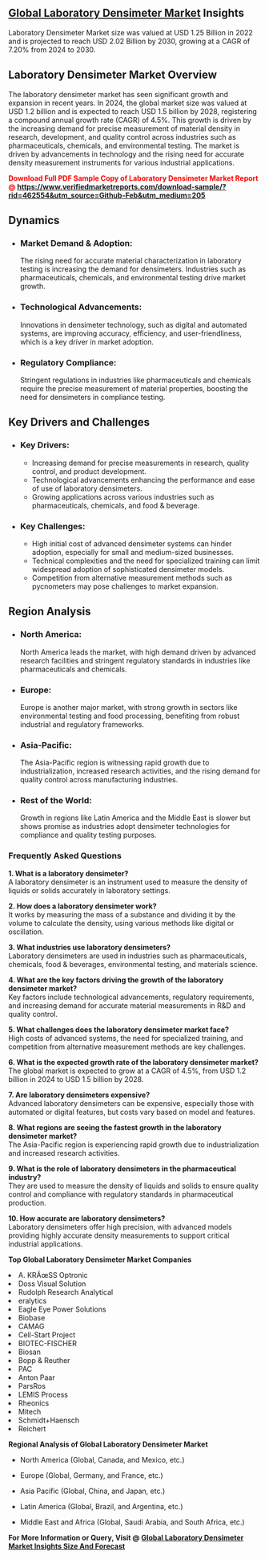 <h2><a href="https://www.verifiedmarketreports.com/download-sample/?rid=462554&amp;utm_source=Github&amp;utm_medium=205" target="_blank">Global Laboratory Densimeter Market</a> Insights</h2><p>Laboratory Densimeter Market size was valued at USD 1.25 Billion in 2022 and is projected to reach USD 2.02 Billion by 2030, growing at a CAGR of 7.20% from 2024 to 2030.</p><p><h2>Laboratory Densimeter Market Overview</h2> <p>The laboratory densimeter market has seen significant growth and expansion in recent years. In 2024, the global market size was valued at USD 1.2 billion and is expected to reach USD 1.5 billion by 2028, registering a compound annual growth rate (CAGR) of 4.5%. This growth is driven by the increasing demand for precise measurement of material density in research, development, and quality control across industries such as pharmaceuticals, chemicals, and environmental testing. The market is driven by advancements in technology and the rising need for accurate density measurement instruments for various industrial applications.</p> <p><strong><p><span class=""><span style="color: #ff0000;"><strong>Download Full PDF Sample Copy of Laboratory Densimeter Market Report</strong> @ </span><a href="https://www.verifiedmarketreports.com/download-sample/?rid=462554&amp;utm_source=Github-Feb&amp;utm_medium=205" target="_blank">https://www.verifiedmarketreports.com/download-sample/?rid=462554&amp;utm_source=Github-Feb&amp;utm_medium=205</a></span></p></strong></p> <h2>Dynamics</h2> <ul> <li><h3>Market Demand & Adoption:</h3> The rising need for accurate material characterization in laboratory testing is increasing the demand for densimeters. Industries such as pharmaceuticals, chemicals, and environmental testing drive market growth.</li> <li><h3>Technological Advancements:</h3> Innovations in densimeter technology, such as digital and automated systems, are improving accuracy, efficiency, and user-friendliness, which is a key driver in market adoption.</li> <li><h3>Regulatory Compliance:</h3> Stringent regulations in industries like pharmaceuticals and chemicals require the precise measurement of material properties, boosting the need for densimeters in compliance testing.</li> </ul> <h2>Key Drivers and Challenges</h2> <ul> <li><h3>Key Drivers:</h3> <ul> <li>Increasing demand for precise measurements in research, quality control, and product development.</li> <li>Technological advancements enhancing the performance and ease of use of laboratory densimeters.</li> <li>Growing applications across various industries such as pharmaceuticals, chemicals, and food & beverage.</li> </ul> </li> <li><h3>Key Challenges:</h3> <ul> <li>High initial cost of advanced densimeter systems can hinder adoption, especially for small and medium-sized businesses.</li> <li>Technical complexities and the need for specialized training can limit widespread adoption of sophisticated densimeter models.</li> <li>Competition from alternative measurement methods such as pycnometers may pose challenges to market expansion.</li> </ul> </li> </ul> <h2>Region Analysis</h2> <ul> <li><h3>North America:</h3> North America leads the market, with high demand driven by advanced research facilities and stringent regulatory standards in industries like pharmaceuticals and chemicals.</li> <li><h3>Europe:</h3> Europe is another major market, with strong growth in sectors like environmental testing and food processing, benefiting from robust industrial and regulatory frameworks.</li> <li><h3>Asia-Pacific:</h3> The Asia-Pacific region is witnessing rapid growth due to industrialization, increased research activities, and the rising demand for quality control across manufacturing industries.</li> <li><h3>Rest of the World:</h3> Growth in regions like Latin America and the Middle East is slower but shows promise as industries adopt densimeter technologies for compliance and quality testing purposes.</li> </ul> <h3>Frequently Asked Questions</h3> <p><strong>1. What is a laboratory densimeter?</strong><br> A laboratory densimeter is an instrument used to measure the density of liquids or solids accurately in laboratory settings.</p> <p><strong>2. How does a laboratory densimeter work?</strong><br> It works by measuring the mass of a substance and dividing it by the volume to calculate the density, using various methods like digital or oscillation.</p> <p><strong>3. What industries use laboratory densimeters?</strong><br> Laboratory densimeters are used in industries such as pharmaceuticals, chemicals, food & beverages, environmental testing, and materials science.</p> <p><strong>4. What are the key factors driving the growth of the laboratory densimeter market?</strong><br> Key factors include technological advancements, regulatory requirements, and increasing demand for accurate material measurements in R&D and quality control.</p> <p><strong>5. What challenges does the laboratory densimeter market face?</strong><br> High costs of advanced systems, the need for specialized training, and competition from alternative measurement methods are key challenges.</p> <p><strong>6. What is the expected growth rate of the laboratory densimeter market?</strong><br> The global market is expected to grow at a CAGR of 4.5%, from USD 1.2 billion in 2024 to USD 1.5 billion by 2028.</p> <p><strong>7. Are laboratory densimeters expensive?</strong><br> Advanced laboratory densimeters can be expensive, especially those with automated or digital features, but costs vary based on model and features.</p> <p><strong>8. What regions are seeing the fastest growth in the laboratory densimeter market?</strong><br> The Asia-Pacific region is experiencing rapid growth due to industrialization and increased research activities.</p> <p><strong>9. What is the role of laboratory densimeters in the pharmaceutical industry?</strong><br> They are used to measure the density of liquids and solids to ensure quality control and compliance with regulatory standards in pharmaceutical production.</p> <p><strong>10. How accurate are laboratory densimeters?</strong><br> Laboratory densimeters offer high precision, with advanced models providing highly accurate density measurements to support critical industrial applications.</p> </p><p><strong>Top Global Laboratory Densimeter Market Companies</strong></p><div data-test-id=""><p><li>A. KRÃœSS Optronic</li><li> Doss Visual Solution</li><li> Rudolph Research Analytical</li><li> eralytics</li><li> Eagle Eye Power Solutions</li><li> Biobase</li><li> CAMAG</li><li> Cell-Start Project</li><li> BIOTEC-FISCHER</li><li> Biosan</li><li> Bopp & Reuther</li><li> PAC</li><li> Anton Paar</li><li> ParsRos</li><li> LEMIS Process</li><li> Rheonics</li><li> Mitech</li><li> Schmidt+Haensch</li><li> Reichert</li></p><div><strong>Regional Analysis of&nbsp;Global Laboratory Densimeter Market</strong></div><ul><li dir="ltr"><p dir="ltr">North America&nbsp;(Global, Canada, and Mexico, etc.)</p></li><li dir="ltr"><p dir="ltr">Europe (Global, Germany, and France, etc.)</p></li><li dir="ltr"><p dir="ltr">Asia Pacific&nbsp;(Global, China, and Japan, etc.)</p></li><li dir="ltr"><p dir="ltr">Latin America&nbsp;(Global, Brazil, and Argentina, etc.)</p></li><li dir="ltr">Middle East and Africa&nbsp;(Global, Saudi Arabia, and South Africa, etc.)</li></ul><p><strong>For More Information or Query, Visit @&nbsp;</strong><strong><a href="https://www.verifiedmarketreports.com/product/laboratory-densimeter-market/?utm_source=Github&amp;utm_medium=205" target="_blank">Global Laboratory Densimeter Market Insights Size And Forecast</a></strong></p></div>

